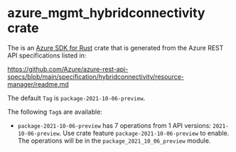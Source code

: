 # azure_mgmt_hybridconnectivity crate

The is an [Azure SDK for Rust](https://github.com/Azure/azure-sdk-for-rust) crate that is generated from the Azure REST API specifications listed in:

https://github.com/Azure/azure-rest-api-specs/blob/main/specification/hybridconnectivity/resource-manager/readme.md

The default `Tag` is `package-2021-10-06-preview`.

The following `Tag`s are available:

- `package-2021-10-06-preview` has 7 operations from 1 API versions: `2021-10-06-preview`. Use crate feature `package-2021-10-06-preview` to enable. The operations will be in the `package_2021_10_06_preview` module.